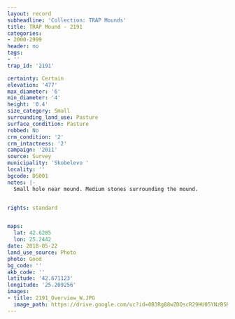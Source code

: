 ```yaml
---
layout: record
subheadline: 'Collection: TRAP Mounds'
title: TRAP Mound - 2191
categories:
- 2000-2999
header: no
tags:
- ''
trap_id: '2191'

certainty: Certain
elevation: '477'
max_diameter: '6'
min_diameter: '4'
height: '0.4'
size_category: Small
surrounding_land_use: Pasture
surface_condition: Pasture
robbed: No
crm_condition: '2'
crm_intactness: '2'
campaign: '2011'
source: Survey
municipality: 'Skobelevo '
locality: ''
bgcode: DS001
notes: |-
  Small hole near mound. Medium stones surrounding the mound.


rights: standard


maps:
  lat: 42.6285
  lon: 25.2442
date: 2018-05-22
land_use_source: Photo
photo: Good
bg_code: ''
akb_code: ''
latitude: '42.671123'
longitude: '25.209256'
images:
- title: 2191_Overview_W.JPG
  image_path: https://drive.google.com/uc?id=0B3Rg88wZDQscR29HU05YNzBSRjg
---
```

